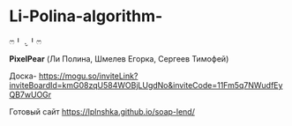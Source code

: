 # Li-Polina-algorithm-
ෆ⁠╹⁠ ⁠.̮⁠ ⁠╹⁠ෆ

<b>PixelPear</b> (Ли Полина, Шмелев Егорка, Сергеев Тимофей)

Доска- https://mogu.so/inviteLink?inviteBoardId=kmG08zqU584WOBjLUgdNo&inviteCode=11Fm5q7NWudfEyQB7wUOGr

Готовый сайт
https://lplnshka.github.io/soap-lend/
